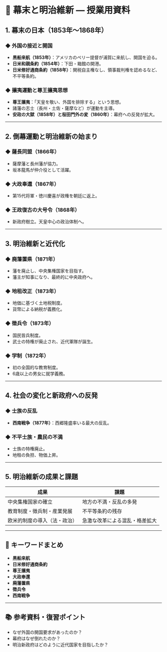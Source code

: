 # 🏯 幕末と明治維新 — 授業用資料

## 1. 幕末の日本（1853年〜1868年）

### ◆ 外国の接近と開国
- **黒船来航（1853年）**：アメリカのペリー提督が浦賀に来航し、開国を迫る。
- **日米和親条約（1854年）**：下田・箱館の開港。
- **日米修好通商条約（1858年）**：関税自主権なし、領事裁判権を認めるなど、不平等条約。

### ◆ 攘夷運動と尊王攘夷思想
- **尊王攘夷**：「天皇を敬い、外国を排除する」という思想。
- 諸藩の志士（長州・土佐・薩摩など）が運動を主導。
- **安政の大獄（1858年）**と**桜田門外の変（1860年）**：幕府への反発が拡大。

---

## 2. 倒幕運動と明治維新の始まり

### ◆ 薩長同盟（1866年）
- 薩摩藩と長州藩が協力。
- 坂本龍馬が仲介役として活躍。

### ◆ 大政奉還（1867年）
- 第15代将軍・徳川慶喜が政権を朝廷に返上。

### ◆ 王政復古の大号令（1868年）
- 新政府樹立。天皇中心の政治体制へ。

---

## 3. 明治維新と近代化

### ◆ 廃藩置県（1871年）
- 藩を廃止し、中央集権国家を目指す。
- 藩主が知事になり、最終的に中央政府へ。

### ◆ 地租改正（1873年）
- 地価に基づく土地税制度。
- 貨幣による納税が義務化。

### ◆ 徴兵令（1873年）
- 国民皆兵制度。
- 武士の特権が廃止され、近代軍隊が誕生。

### ◆ 学制（1872年）
- 初の全国的な教育制度。
- 6歳以上の男女に就学義務。

---

## 4. 社会の変化と新政府への反発

### ◆ 士族の反乱
- **西南戦争（1877年）**：西郷隆盛率いる最大の反乱。

### ◆ 不平士族・農民の不満
- 士族の特権廃止。
- 地租の負担、物価上昇。

---

## 5. 明治維新の成果と課題

| 成果                          | 課題                          |
|-----------------------------|-------------------------------|
| 中央集権国家の確立            | 地方の不満・反乱の多発        |
| 教育制度・徴兵制・産業発展    | 不平等条約の残存              |
| 欧米的制度の導入（法・政治） | 急激な改革による混乱・格差拡大 |

---

## 📝 キーワードまとめ

- **黒船来航**
- **日米修好通商条約**
- **尊王攘夷**
- **大政奉還**
- **廃藩置県**
- **徴兵令**
- **西南戦争**

---

## 📚 参考資料・復習ポイント

- なぜ外国の開国要求があったのか？
- 幕府はなぜ倒れたのか？
- 明治新政府はどのように近代国家を目指したか？
